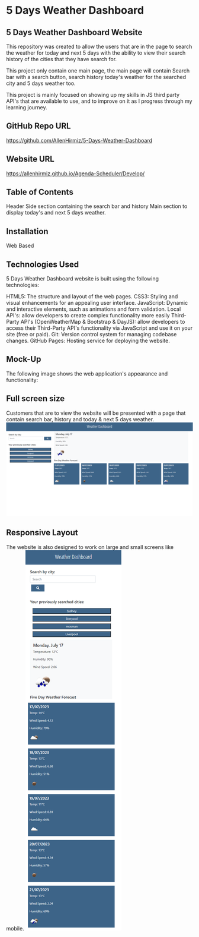 # 5 Days Weather Dashboard

## 5 Days Weather Dashboard Website
This repository was created to allow the users that are in the page to search the weather for today and next 5 days with the ability to view their search history of the cities that they have search for.

This project only contain one main page, the main page will contain Search bar with a search button, search history today's weather for the searched city and 5 days weather too.

This project is mainly focused on showing up my skills in JS third party API's that are available to use, and to improve on it as I progress through my learning journey.

## GitHub Repo URL
https://github.com/AllenHirmiz/5-Days-Weather-Dashboard

## Website URL
https://allenhirmiz.github.io/Agenda-Scheduler/Develop/

## Table of Contents
Header
Side section containing the search bar and history
Main section to display today's and next 5 days weather.

## Installation
Web Based
## Technologies Used
5 Days Weather Dashboard website is built using the following technologies:

HTML5: The structure and layout of the web pages.
CSS3: Styling and visual enhancements for an appealing user interface.
JavaScript: Dynamic and interactive elements, such as animations and form validation.
Local API's: allow developers to create complex functionality more easily
Third-Party API's (OpenWeatherMap & Bootstrap & DayJS): allow developers to access their Third-Party API's functionality via JavaScript and use it on your site (free or paid).
Git: Version control system for managing codebase changes.
GitHub Pages: Hosting service for deploying the website.
## Mock-Up

The following image shows the web application's appearance and functionality:


## Full screen size
Customers that are to view the website will be presented with a page that contain search bar, history and today & next 5 days weather. 
![Customers that are to view the website will be presented with a page that contain search bar, history and today & next 5 days weather](./Assets/images/full-page.png)
## Responsive Layout
The website is also designed to work on large and small screens like mobile.
![The website is also designed to work on large and small screens like mobile.](./Assets/images/small-screen.png)
